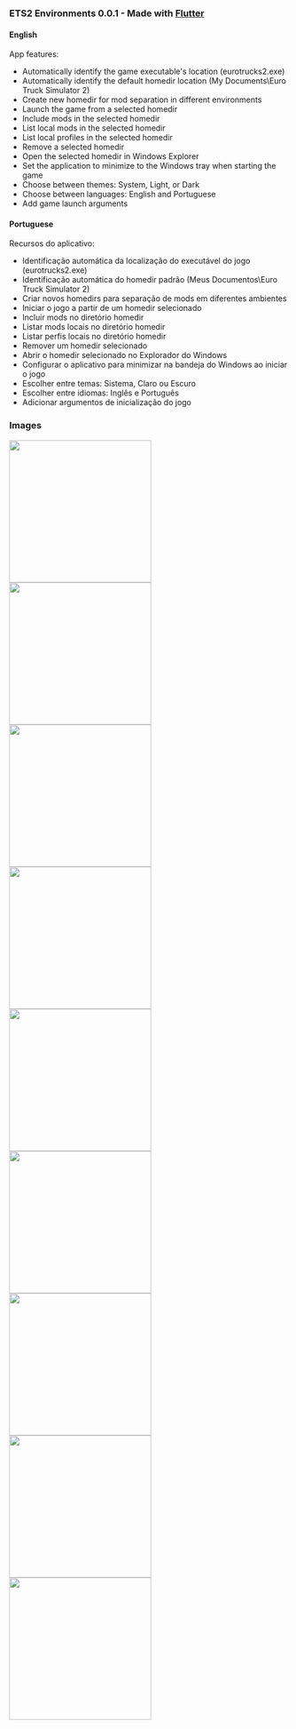 ### ETS2 Environments 0.0.1 - Made with [Flutter](https://flutter.dev/)

#### English

App features:
 - Automatically identify the game executable's location (eurotrucks2.exe)
 - Automatically identify the default homedir location (My Documents\Euro Truck Simulator 2)
 - Create new homedir for mod separation in different environments
 - Launch the game from a selected homedir
 - Include mods in the selected homedir
 - List local mods in the selected homedir
 - List local profiles in the selected homedir
 - Remove a selected homedir
 - Open the selected homedir in Windows Explorer
 - Set the application to minimize to the Windows tray when starting the game
 - Choose between themes: System, Light, or Dark
 - Choose between languages: English and Portuguese
 - Add game launch arguments

#### Portuguese

Recursos do aplicativo:
 - Identificação automática da localização do executável do jogo (eurotrucks2.exe)
 - Identificação automática do homedir padrão (Meus Documentos\Euro Truck Simulator 2)
 - Criar novos homedirs para separação de mods em diferentes ambientes
 - Iniciar o jogo a partir de um homedir selecionado
 - Incluir mods no diretório homedir
 - Listar mods locais no diretório homedir
 - Listar perfis locais no diretório homedir
 - Remover um homedir selecionado
 - Abrir o homedir selecionado no Explorador do Windows
 - Configurar o aplicativo para minimizar na bandeja do Windows ao iniciar o jogo
 - Escolher entre temas: Sistema, Claro ou Escuro
 - Escolher entre idiomas: Inglês e Português
 - Adicionar argumentos de inicialização do jogo


### Images

<p float="left">
  <img src="https://i.imgur.com/r3zwNl6.png" width="256" />
  <img src="https://i.imgur.com/fo2irEq.png" width="256" /> 
  <img src="https://i.imgur.com/9gL9HwT.png" width="256" />
  <img src="https://i.imgur.com/tcCrG9z.png" width="256" />
  <img src="https://i.imgur.com/JKnBtCV.png" width="256" />
  <img src="https://i.imgur.com/1tmiwn5.png" width="256" />
  <img src="https://i.imgur.com/6ACx3qa.png" width="256" />
  <img src="https://i.imgur.com/wa2nkpO.png" width="256" />
  <img src="https://i.imgur.com/lWeW6Et.png" width="256" />
</p>